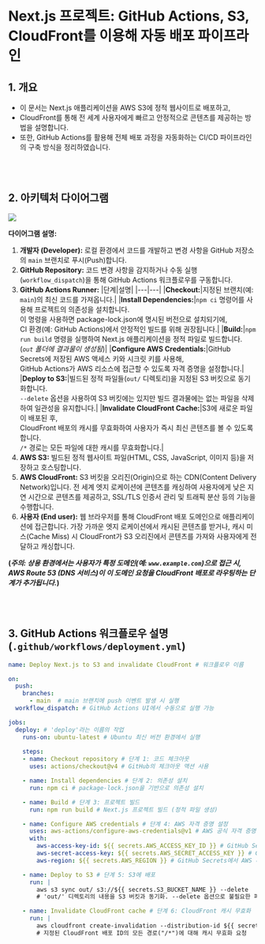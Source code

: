 # Next.js 프로젝트: GitHub Actions, S3, CloudFront를 이용해 자동 배포 파이프라인

## 1. 개요

- 이 문서는 Next.js 애플리케이션을 AWS S3에 정적 웹사이트로 배포하고,
- CloudFront를 통해 전 세계 사용자에게 빠르고 안정적으로 콘텐츠를 제공하는 방법을 설명합니다.
- 또한, GitHub Actions를 활용해 전체 배포 과정을 자동화하는 CI/CD 파이프라인의 구축 방식을 정리하였습니다.

<br/>
<br/>

## 2. 아키텍처 다이어그램


<img src="https://img1.daumcdn.net/thumb/R1280x0/?scode=mtistory2&fname=https%3A%2F%2Fblog.kakaocdn.net%2Fdn%2FF6KCK%2FbtsOhKgreqK%2FgqkiwExITRk8HW23gEcgzK%2Fimg.png" />



**다이어그램 설명:**

1.  **개발자 (Developer):** 로컬 환경에서 코드를 개발하고 변경 사항을 GitHub 저장소의 `main` 브랜치로 푸시(Push)합니다.
2.  **GitHub Repository:** 코드 변경 사항을 감지하거나 수동 실행(`workflow_dispatch`)을 통해 GitHub Actions 워크플로우를 구동합니다.
3.  **GitHub Actions Runner:**
    |단계|설명|
    |---|---|
    |**Checkout:**|지정된 브랜치(예: `main`)의 최신 코드를 가져옵니다.|
    |**Install Dependencies:**|`npm ci` 명령어를 사용해 프로젝트의 의존성을 설치합니다.<br/>이 명령을 사용하면 package-lock.json에 명시된 버전으로 설치되기에,<br/>CI 환경(예: GitHub Actions)에서 안정적인 빌드를 위해 권장됩니다.|
    |**Build:**|`npm run build` 명령을 실행하여 Next.js 애플리케이션을 정적 파일로 빌드합니다. <br/>(_`out` 폴더에 결과물이 생성됨_)|
    |**Configure AWS Credentials:**|GitHub Secrets에 저장된 AWS 액세스 키와 시크릿 키를 사용해,<br/>GitHub Actions가 AWS 리소스에 접근할 수 있도록 자격 증명을 설정합니다.|
    |**Deploy to S3:**|빌드된 정적 파일들(`out/` 디렉토리)을 지정된 S3 버킷으로 동기화합니다.<br/>`--delete` 옵션을 사용하여 S3 버킷에는 있지만 빌드 결과물에는 없는 파일을 삭제하여 일관성을 유지합니다.|
    |**Invalidate CloudFront Cache:**|S3에 새로운 파일이 배포된 후,<br/>CloudFront 배포의 캐시를 무효화하여 사용자가 즉시 최신 콘텐츠를 볼 수 있도록 합니다.<br/>`/*` 경로는 모든 파일에 대한 캐시를 무효화합니다.|
4.  **AWS S3:** 빌드된 정적 웹사이트 파일(HTML, CSS, JavaScript, 이미지 등)을 저장하고 호스팅합니다.
5.  **AWS CloudFront:** S3 버킷을 오리진(Origin)으로 하는 CDN(Content Delivery Network)입니다. 전 세계 엣지 로케이션에 콘텐츠를 캐싱하여 사용자에게 낮은 지연 시간으로 콘텐츠를 제공하고, SSL/TLS 인증서 관리 및 트래픽 분산 등의 기능을 수행합니다.
6.  **사용자 (End user):** 웹 브라우저를 통해 CloudFront 배포 도메인으로 애플리케이션에 접근합니다. 가장 가까운 엣지 로케이션에서 캐시된 콘텐츠를 받거나, 캐시 미스(Cache Miss) 시 CloudFront가 S3 오리진에서 콘텐츠를 가져와 사용자에게 전달하고 캐싱합니다.

**(_주의: 상용 환경에서는 사용자가 특정 도메인(예: `www.example.com`)으로 접근 시,<br/>
AWS Route 53 (DNS 서비스)이 이 도메인 요청을 CloudFront 배포로 라우팅하는 단계가 추가됩니다._)**

<br/>
<br/>

## 3. GitHub Actions 워크플로우 설명 (`.github/workflows/deployment.yml`)

```yaml
name: Deploy Next.js to S3 and invalidate CloudFront # 워크플로우 이름

on:
  push:
    branches:
      - main  # main 브랜치에 push 이벤트 발생 시 실행
  workflow_dispatch: # GitHub Actions UI에서 수동으로 실행 가능

jobs:
  deploy: # 'deploy'라는 이름의 작업
    runs-on: ubuntu-latest # Ubuntu 최신 버전 환경에서 실행
    
    steps:
    - name: Checkout repository # 단계 1: 코드 체크아웃
      uses: actions/checkout@v4 # GitHub의 체크아웃 액션 사용

    - name: Install dependencies # 단계 2: 의존성 설치
      run: npm ci # package-lock.json을 기반으로 의존성 설치

    - name: Build # 단계 3: 프로젝트 빌드
      run: npm run build # Next.js 프로젝트 빌드 (정적 파일 생성)

    - name: Configure AWS credentials # 단계 4: AWS 자격 증명 설정
      uses: aws-actions/configure-aws-credentials@v1 # AWS 공식 자격 증명 설정 액션 사용
      with:
        aws-access-key-id: ${{ secrets.AWS_ACCESS_KEY_ID }} # GitHub Secrets에서 Access Key ID 로드
        aws-secret-access-key: ${{ secrets.AWS_SECRET_ACCESS_KEY }} # GitHub Secrets에서 Secret Access Key 로드
        aws-region: ${{ secrets.AWS_REGION }} # GitHub Secrets에서 AWS 리전 로드

    - name: Deploy to S3 # 단계 5: S3에 배포
      run: |
        aws s3 sync out/ s3://${{ secrets.S3_BUCKET_NAME }} --delete 
        # 'out/' 디렉토리의 내용을 S3 버킷과 동기화. --delete 옵션으로 불필요한 파일 삭제

    - name: Invalidate CloudFront cache # 단계 6: CloudFront 캐시 무효화
      run: |
        aws cloudfront create-invalidation --distribution-id ${{ secrets.CLOUDFRONT_DISTRIBUTION_ID }} --paths "/*"
        # 지정된 CloudFront 배포 ID의 모든 경로("/*")에 대해 캐시 무효화 요청
```




